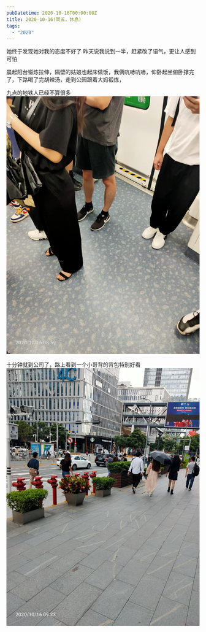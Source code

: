 ```yaml
---
pubDatetime: 2020-10-16T00:00:00Z
title: 2020-10-16(周五，休息)
tags:
  - "2020"
---
```


她终于发现她对我的态度不好了
昨天说我说到一半，赶紧改了语气，更让人感到可怕

晨起阳台锻炼拉伸，隔壁的姑娘也起床做饭，我俩吭哧吭哧，仰卧起坐俯卧撑完了，下路喝了完胡辣汤，走到公园跟着大妈锻炼，

九点的地铁人已经不算很多
![](../../img/6904315-952aa95c0e74083c.jpg)

十分钟就到公司了，路上看到一个小哥背的背包特别好看
![](../../img/6904315-12c9bd6ff2c8d6c9.jpg)
